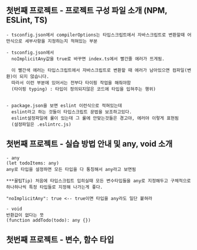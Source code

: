 ## 첫번째 프로젝트 - 프로젝트 구성 파일 소개 (NPM, ESLint, TS)

    - tsconfig.json에서 compilerOptions는 타입스크립트에서 자바스크립트로 변환할때 어떤식으로 세부사항을 지정하는지 적혀있는 부분

    - tsconfig.json에서 
      noImplicitAny값을 true로 바꾸면 index.ts에서 빨간줄 에러가 뜨게됨.

      이 빨간색 에러는 타입스크립트에서 자바스크립트로 변환할 때 에러가 남아있으면 컴파일(변환)이 되지 않습니다.
      따라서 이런 부분에 있어서는 전부다 타이핑 작업을 해줘야함
      (타이핑 typing) : 타입이 정의되지않은 코드에 타입을 입혀주는 행위)

    
    - package.json을 보면 eslint 이런식으로 적혀있는데
      eslint라고 하는 것들이 타입스크립트 문법을 보조하고있다.    
      eslint설정파일에 룰이 있는데 그 룰에 안맞는것들은 경고야, 에러야 이렇게 표현됨
      (설정파일은 .eslintrc.js)

## 첫번째 프로젝트 - 실습 방법 안내 및 any, void 소개

    - any 
    (let todoItems: any)
    any로 타입을 설정하면 모든 타입을 다 통칭해서 any라고 보면됨

    ***꿀팁Tip) 처음에 타입스크립트 입히실때 모든 변수타입들을 any로 지정해두고 구체적으로 하나하나씩 특정 타입들로 지정해 나가는게 좋다.

    "noImplicitAny": true <-- true이면 타입을 any라도 일단 붙혀라

    - void
    반환값이 없다는 뜻 
    (function addTodo(todo): any {})

## 첫번째 프로젝트 - 변수, 함수 타입